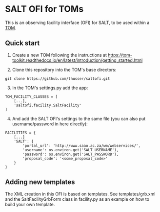 SALT OFI for TOMs
=================

This is an observing facility interface (OFI) for SALT, to be used within a [TOM](https://lco.global/tomtoolkit/).

Quick start
-----------

1. Create a new TOM following the instructions at 
   https://tom-toolkit.readthedocs.io/en/latest/introduction/getting_started.html
   
2. Clone this repository into the TOM's base directors: 

```
git clone https://github.com/thusser/saltofi.git
```

3. In the TOM's settings.py add the app:

```
TOM_FACILITY_CLASSES = [
    [...],
    'saltofi.facility.SaltFacility'
]
```
    
4. And add the SALT OFI's settings to the same file (you can also put username/password in here directly):

```
FACILITIES = {
    [...]
    'SALT': {
        'portal_url': 'http://www.saao.ac.za/wm/webservices/',
        'username': os.environ.get('SALT_USERNAME'),
        'password': os.environ.get('SALT_PASSWORD'),
        'proposal_code': '<some_proposal_code>'
    }
}
```    
    
Adding new templates
--------------------

The XML creation in this OFI is based on templates. See templates/grb.xml and the SaltFacilityGrbForm class in
facility.py as an example on how to build your own template.